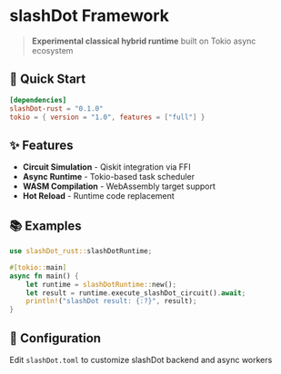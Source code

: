 # slashDot Framework

> **Experimental classical hybrid runtime** built on Tokio async ecosystem

## 🚀 Quick Start

```toml
[dependencies]
slashDot-rust = "0.1.0"
tokio = { version = "1.0", features = ["full"] }
```

## ✨ Features
- **Circuit Simulation** - Qiskit integration via FFI
- **Async Runtime** - Tokio-based task scheduler
- **WASM Compilation** - WebAssembly target support
- **Hot Reload** - Runtime code replacement

## 📚 Examples

```rust
use slashDot_rust::slashDotRuntime;

#[tokio::main]
async fn main() {
    let runtime = slashDotRuntime::new();
    let result = runtime.execute_slashDot_circuit().await;
    println!("slashDot result: {:?}", result);
}
```

## 🔧 Configuration
Edit `slashDot.toml` to customize slashDot backend and async workers
